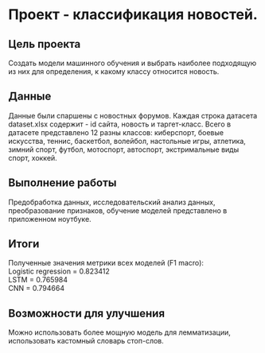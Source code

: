# Проект - классификация новостей.

## Цель проекта
Создать модели машинного обучения и выбрать наиболее подходящую из них для определения, к какому классу относится новость.

## Данные
Данные были спаршены с новостных форумов. Каждая строка датасета dataset.xlsx содержит - id сайта, новость и таргет-класс. Всего в датасете представлено 12 разны классов: киберспорт, боевые искусства, теннис, баскетбол, волейбол, настольные игры, атлетика, зимний спорт, футбол, мотоспорт, автоспорт, экстримальные виды спорт, хоккей.

## Выполнение работы
Предобработка данных, исследовательский анализ данных, преобразование признаков, обучение моделей представлено в приложенном ноутбуке.

## Итоги
Полученные значения метрики всех моделей (F1 macro): \
Logistic regression =  0.823412 \
LSTM =  0.765984 \
CNN =  0.794664 

## Возможности для улучшения
Можно использовать более мощную модель для лемматизации, использовать кастомный словарь стоп-слов.
